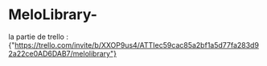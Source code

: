 # MeloLibrary-
la partie de trello :{"https://trello.com/invite/b/XXOP9us4/ATTIec59cac85a2bf1a5d77fa283d92a22ce0AD6DAB7/melolibrary"}
